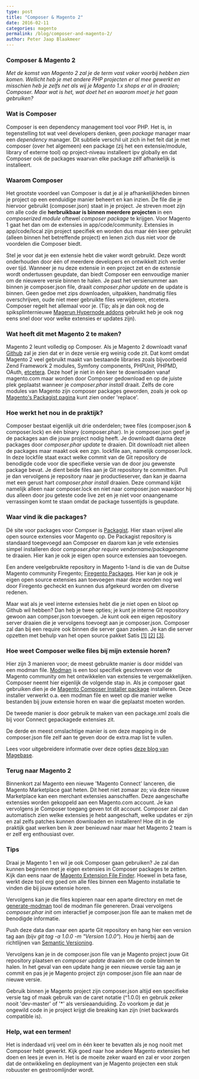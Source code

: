 ```yaml
---
type: post
title: "Composer & Magento 2"
date: 2016-02-11
categories: magento
permalink: /blog/composer-and-magento-2/
author: Peter Jaap Blaakmeer
---
```

### Composer & Magento 2
*Met de komst van Magento 2 zal je de term vast vaker voorbij hebben zien komen. Wellicht heb je met andere PHP projecten er al mee gewerkt en misschien heb je zelfs net als wij je Magento 1.x shops er al in draaien; Composer. Maar wat is het, wat doet het en waarom moet je het gaan gebruiken?*


### Wat is Composer
Composer is een dependency management tool voor PHP. Het is, in tegenstelling tot wat veel developers denken, geen *package* manager maar een *dependency* manager. Dit subtiele verschil uit zich in het feit dat je met composer (over het algemeen) een package (zij het een extensie/module, library of externe tool) op project-niveau installeert ipv globally en dat Composer ook de packages waarvan elke package zélf afhankelijk is installeert.


### Waarom Composer
Het grootste voordeel van Composer is dat je al je afhankelijkheden binnen je project op een eenduidige manier beheert en kan inzien. De file die je hiervoor gebruikt (composer.json) staat in je project. Je streven moet zijn om alle code die **herbruikbaar is binnen meerdere projecten** in een *composerized module* oftewel *composer package* te krijgen. Voor Magento 1 gaat het dan om de extensies in app/code/community. Extensies in app/code/local zijn project specifiek en worden dus maar één keer gebruikt (alleen binnen het betreffende project) en lenen zich dus niet voor de voordelen die Composer biedt.

Stel je voor dat je een extensie hebt die vaker wordt gebruikt. Deze wordt onderhouden door één of meerdere developers en ontwikkelt zich verder over tijd. Wanneer je nu deze extensie in een project zet en de extensie wordt ondertussen geupdate, dan biedt Composer een eenvoudige manier om de nieuwere versie binnen te halen. Je past het versienummer aan binnen je composer.json file, draait *composer.phar update* en de update is binnen. Geen gedoe met zips downloaden, uitpakken, handmatig files overschrijven, oude niet meer gebruikte files verwijderen, etcetera. Composer regelt het allemaal voor je. (Tip; als je dan ook nog de spiksplinternieuwe [Magerun Hypernode addons](https://github.com/Hypernode/hypernode-magerun) gebruikt heb je ook nog eens snel door voor welke extensies er updates zijn).


### Wat heeft dit met Magento 2 te maken?
Magento 2 leunt volledig op Composer. Als je Magento 2 downloadt vanaf [Github](https://github.com/magento/magento2-community-edition) zal je zien dat er in deze versie erg weinig code zit. Dat komt omdat Magento 2 veel gebruikt maakt van bestaande libraries zoals bijvoorbeeld Zend Framework 2 modules, Symfony components, PHPUnit, PHPMD, OAuth, [etcetera](https://packagist.org/packages/magento/community-edition). Deze hoef je niet in één keer te downloaden vanaf magento.com maar worden door Composer gedownload en op de juiste plek geplaatst wanneer je *composer.phar install* draait. Zelfs de core modules van Magento zijn composer packages geworden, zoals je ook op [Magento's Packagist pagina](https://packagist.org/packages/magento/community-edition) kunt zien onder 'replace'.


### Hoe werkt het nou in de praktijk?
Composer bestaat eigenlijk uit drie onderdelen; twee files (composer.json & composer.lock) en één binary (composer.phar). In je composer.json geef je de packages aan die jouw project nodig heeft. Je downloadt daarna deze packages door *composer.phar update* te draaien. Dit downloadt niet alleen de packages maar maakt ook een zgn. lockfile aan, namelijk composer.lock. In deze lockfile staat exact welke commit van de Git repository de benodigde code voor die specifieke versie van de door jou gewenste package bevat. Je dient beide files aan je Git repository te committen. Pull je dan vervolgens je repository naar je productieserver, dan kan je daarna met een gerust hart *composer.phar install* draaien. Deze command kijkt namelijk alleen naar composer.lock en niet naar composer.json waardoor hij dus alleen door jou geteste code live zet en je niet voor onaangename verrassingen komt te staan omdat de package tussentijds is geupdate.


### Waar vind ik die packages?
Dé site voor packages voor Compser is [Packagist](http://www.packagist.com). Hier staan vrijwel alle open source extensies voor Magento op. De Packagist repository is standaard toegevoegd aan Composer en daarom kan je vele extensies simpel installeren door *composer.phar require vendorname/packagename* te draaien. Hier kan je ook je eigen open source extensies aan toevoegen.

Een andere veelgebruikte repository in Magento 1-land is die van de Duitse Magento community Firegento; [Firegento Packages](http://packages.firegento.com). Hier kan je ook je eigen open source extensies aan toevoegen maar deze worden nog wel door Firegento gecheckt en kunnen dus afgekeurd worden om diverse redenen.

Maar wat als je veel interne extensies hebt die je niet open en bloot op Github wil hebben? Dan heb je twee opties; je kunt je interne Git repository gewoon aan compser.json toevoegen. Je kunt ook een eigen repository server draaien die je vervolgens toevoegt aan je composer.json. Composer zal dan bij een require ook binnen die server gaan zoeken. Je kan die server opzetten met behulp van het open source pakket Satis [[1]](https://getcomposer.org/doc/articles/handling-private-packages-with-satis.md) [[2]](http://code.tutsplus.com/tutorials/setting-up-a-local-mirror-for-composer-packages-with-satis--net-36726) [[3]](http://blog.servergrove.com/2015/04/29/satis-building-composer-repository/).


### Hoe weet Composer welke files bij mijn extensie horen?
Hier zijn 3 manieren voor; de meest gebruikte manier is door middel van een modman file. [Modman](https://github.com/colinmollenhour/modman) is een tool specifiek geschreven voor de Magento community om het ontwikkelen van extensies te vergemakkelijken. Composer neemt hier eigenlijk de volgende stap in. Als je composer gaat gebruiken dien je de [Magento Composer Installer package](https://github.com/Cotya/magento-composer-installer) installeren. Deze installer verwerkt o.a. een modman file en weet op die manier welke bestanden bij jouw extensie horen en waar die geplaatst moeten worden.

De tweede manier is door gebruik te maken van een package.xml zoals die bij voor Connect gepackagede extensies zit.

De derde en meest omslachtige manier is om deze mapping in de composer.json file zelf aan te geven door de extra.map list te vullen.

Lees voor uitgebreidere informatie over deze opties [deze blog van Magebase](http://magebase.com/magento-tutorials/how-to-make-magento-extensions-work-with-composer/).


### Terug naar Magento 2
Binnenkort zal Magento een nieuwe 'Magento Connect' lanceren, die Magento Marketplace gaat heten. Dit heet niet zomaar zo; via deze nieuwe Marketplace kan een merchant extensies aanschaffen. Deze aangeschafte extensies worden gekoppeld aan een Magento.com account. Je kan vervolgens je Composer toegang geven tot dit account. Composer zal dan automatisch zien welke extensies je hebt aangeschaft, welke updates er zijn en zal zelfs patches kunnen downloaden en installeren! Hoe dit in de praktijk gaat werken ben ik zeer benieuwd naar maar het Magento 2 team is er zelf erg enthousiast over.


### Tips
Draai je Magento 1 en wil je ook Composer gaan gebruiken? Je zal dan kunnen beginnen met je eigen extensies in Composer packages te zetten. Kijk dan eens naar de [Magento Extension File Finder](https://github.com/tegansnyder/meff). Hoewel in beta fase, werkt deze tool erg goed om alle files binnen een Magento installatie te vinden die bij jouw extensie horen.

Vervolgens kan je die files kopieren naar een aparte directory en met de [generate-modman](https://github.com/mhauri/generate-modman) tool de modman file genereren. Draai vervolgens *composer.phar init* om interactief je composer.json file aan te maken met de benodigde informatie.

Push deze data dan naar een aparte Git repository en hang hier een version tag aan (bijv *git tag -a 1.0.0 -m "Version 1.0.0"*). Hou je hierbij aan de richtlijnen van [Semantic Versioning](http://semver.org).

Vervolgens kan je in de composer.json file van je Magento project jouw Git repository plaatsen en *composer update* draaien om de code binnen te halen. In het geval van een update hang je een nieuwe versie tag aan je commit en pas je je Magento project zijn composer.json file aan naar de nieuwe versie.

Gebruik binnen je Magento project zijn composer.json altijd een specifieke versie tag of maak gebruik van de caret notatie (^1.0.0) en gebruik zeker nooit 'dev-master' of '*' als versieaanduiding. Zo voorkom je dat je ongewild code in je project krijgt die breaking kan zijn (niet backwards compatible is).


### Help, wat een termen!
Het is inderdaad vrij veel om in één keer te bevatten als je nog nooit met Composer hebt gewerkt. Kijk goed naar hoe andere Magento extensies het doen en lees je even in. Het is de moeite zeker waard en zal er voor zorgen dat de ontwikkeling en deployment van je Magento projecten een stuk robuuster en gestroomlijnder wordt.
